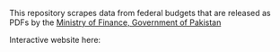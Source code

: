 This repository scrapes data from federal budgets that are released as PDFs by the [Ministry of Finance, Government of Pakistan](https://www.finance.gov.pk/)


Interactive website here:

<amp-iframe sandbox='allow-scripts allow-same-origin allow-forms allow-downloads allow-popups allow-popups-to-escape-sandbox allow-top-navigation-by-user-activation' layout=responsive resizable noloading title='Interactive or visual content' src='https://flo.uri.sh/visualisation/6533369/embed?auto=1' width=400 height=300><amp-img layout=fixed height=64 width=64 src='https://public.flourish.studio/resources/bosh.svg' placeholder style='margin: auto'></amp-img><div overflow></div></amp-iframe><p><a href='https://public.flourish.studio/visualisation/6533369/?utm_source=embed&utm_campaign=visualisation/6533369'><amp-img layout=fixed height=16 width=105 src='https://public.flourish.studio/resources/made_with_flourish.svg' alt='Made with Flourish'></amp-img></a></p>
